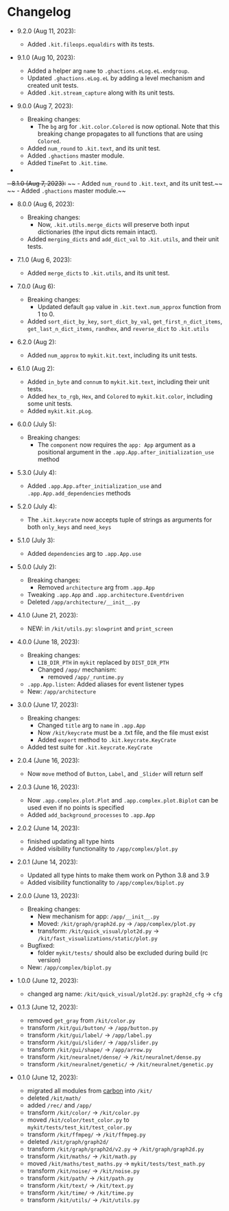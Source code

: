 # Changelog


- 9.2.0 (Aug 11, 2023):
    - Added `.kit.fileops.equaldirs` with its tests.
- 9.1.0 (Aug 10, 2023):
    - Added a helper arg `name` to `.ghactions.eLog.eL.endgroup`.
    - Updated `.ghactions.eLog.eL` by adding a level mechanism and created unit tests.
    - Added `.kit.stream_capture` along with its unit tests.
- 9.0.0 (Aug 7, 2023):
    - Breaking changes:
        - The `bg` arg for `.kit.color.Colored` is now optional. Note that this breaking change propagates to all functions that are using `Colored`.
    - Added `num_round` to `.kit.text`, and its unit test.
    - Added `.ghactions` master module.
    - Added `TimeFmt` to `.kit.time`.

- 
<!-- The hyphen '-' above so that the 9.0.0 release (via fast-pypi-release) doesn't contain these comments -->
<!-- Note: 8.1.0 has been aborted, but 8.1.0b1 published on PyPI -->
~~- 8.1.0 (Aug 7, 2023):~~
~~    - Added `num_round` to `.kit.text`, and its unit test.~~
~~    - Added `.ghactions` master module.~~
- 8.0.0 (Aug 6, 2023):
    - Breaking changes:
        - Now, `.kit.utils.merge_dicts` will preserve both input dictionaries (the input dicts remain intact).
    - Added `merging_dicts` and `add_dict_val` to `.kit.utils`, and their unit tests.

- 7.1.0 (Aug 6, 2023):
    - Added `merge_dicts` to `.kit.utils`, and its unit test.
- 7.0.0 (Aug 6):
    - Breaking changes:
        - Updated default `gap` value in `.kit.text.num_approx` function from 1 to 0.
    - Added `sort_dict_by_key`, `sort_dict_by_val`, `get_first_n_dict_items`, `get_last_n_dict_items`, `randhex`, and `reverse_dict` to `.kit.utils`

- 6.2.0 (Aug 2):
    - Added `num_approx` to `mykit.kit.text`, including its unit tests.
- 6.1.0 (Aug 2):
    - Added `in_byte` and `connum` to `mykit.kit.text`, including their unit tests.
    - Added `hex_to_rgb`, `Hex`, and `Colored` to `mykit.kit.color`, including some unit tests.
    - Added `mykit.kit.pLog`.
- 6.0.0 (July 5):
    - Breaking changes:
        - The `component` now requires the `app: App` argument as a positional argument in the `.app.App.after_initialization_use` method
- 5.3.0 (July 4):
    - Added `.app.App.after_initialization_use` and `.app.App.add_dependencies` methods
- 5.2.0 (July 4):
    - The `.kit.keycrate` now accepts tuple of strings as arguments for both `only_keys` and `need_keys`
- 5.1.0 (July 3):
    - Added `dependencies` arg to `.app.App.use`
- 5.0.0 (July 2):
    - Breaking changes:
        - Removed `architecture` arg from `.app.App`
    - Tweaking `.app.App` and `.app.architecture.Eventdriven`
    - Deleted `/app/architecture/__init__.py`
- 4.1.0 (June 21, 2023):
    - NEW: in `/kit/utils.py`: `slowprint` and `print_screen`
- 4.0.0 (June 18, 2023):
    - Breaking changes:
        - `LIB_DIR_PTH` in `mykit` replaced by `DIST_DIR_PTH`
        - Changed `/app/` mechanism:
            - removed `/app/_runtime.py`
    - `.app.App.listen`: Added aliases for event listener types
    - New: `/app/architecture`
- 3.0.0 (June 17, 2023):
    - Breaking changes:
        - Changed `title` arg to `name` in `.app.App`
        - Now `/kit/keycrate` must be a .txt file, and the file must exist
        - Added `export` method to `.kit.keycrate.KeyCrate`
    - Added test suite for `.kit.keycrate.KeyCrate`
- 2.0.4 (June 16, 2023):
    - Now `move` method of `Button`, `Label`, and `_Slider` will return self
- 2.0.3 (June 16, 2023):
    - Now `.app.complex.plot.Plot` and `.app.complex.plot.Biplot` can be used even if no points is specified
    - Added `add_background_processes` to `.app.App`
- 2.0.2 (June 14, 2023):
    - finished updating all type hints
    - Added visibility functionality to `/app/complex/plot.py`
- 2.0.1 (June 14, 2023):
    - Updated all type hints to make them work on Python 3.8 and 3.9
    - Added visibility functionality to `/app/complex/biplot.py`
- 2.0.0 (June 13, 2023):
    - Breaking changes:
        - New mechanism for app: `/app/__init__.py`
        - Moved: `/kit/graph/graph2d.py` -> `/app/complex/plot.py`
        - transform: `/kit/quick_visual/plot2d.py` -> `/kit/fast_visualizations/static/plot.py`
    - Bugfixed:
        - folder `mykit/tests/` should also be excluded during build (rc version)
    - New: `/app/complex/biplot.py`
- 1.0.0 (June 12, 2023):
    - changed arg name: `/kit/quick_visual/plot2d.py`: `graph2d_cfg` -> `cfg`
- 0.1.3 (June 12, 2023):
    - removed `get_gray` from `/kit/color.py`
    - transform `/kit/gui/button/` -> `/app/button.py`
    - transform `/kit/gui/label/` -> `/app/label.py`
    - transform `/kit/gui/slider/` -> `/app/slider.py`
    - transform `/kit/gui/shape/` -> `/app/arrow.py`
    - transform `/kit/neuralnet/dense/` -> `/kit/neuralnet/dense.py`
    - transform `/kit/neuralnet/genetic/` -> `/kit/neuralnet/genetic.py`
- 0.1.0 (June 12, 2023):
    - migrated all modules from [carbon](https://github.com/nvfp/carbon) into `/kit/`
    - deleted `/kit/math/`
    - added `/rec/` and `/app/`
    - transform `/kit/color/` -> `/kit/color.py`
    - moved `/kit/color/test_color.py` to `mykit/tests/test_kit/test_color.py`
    - transform `/kit/ffmpeg/` -> `/kit/ffmpeg.py`
    - deleted `/kit/graph/graph2d/`
    - transform `/kit/graph/graph2d/v2.py` -> `/kit/graph/graph2d.py`
    - transform `/kit/maths/` -> `/kit/math.py`
    - moved `/kit/maths/test_maths.py` -> `mykit/tests/test_math.py`
    - transform `/kit/noise/` -> `/kit/noise.py`
    - transform `/kit/path/` -> `/kit/path.py`
    - transform `/kit/text/` -> `/kit/text.py`
    - transform `/kit/time/` -> `/kit/time.py`
    - transform `/kit/utils/` -> `/kit/utils.py`